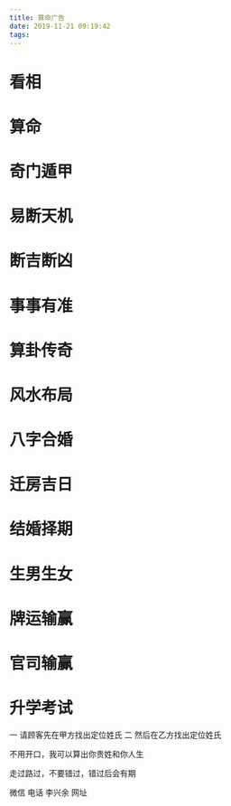 ```yaml
---
title: 算命广告
date: 2019-11-21 09:19:42
tags:
---
```


# 看相
# 算命
# 奇门遁甲
# 易断天机
# 断吉断凶
# 事事有准
# 算卦传奇
# 风水布局
# 八字合婚
# 迁房吉日
# 结婚择期
# 生男生女
# 牌运输赢
# 官司输赢
# 升学考试

一 请顾客先在甲方找出定位姓氏
二 然后在乙方找出定位姓氏

不用开口，我可以算出你贵姓和你人生

走过路过，不要错过，错过后会有期

微信   电话    李兴余
网址


